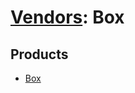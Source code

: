 # [Vendors](README.md): Box

## Products

- [Box](../products/0472f22e-e3fa-4c9f-a529-8355f671927e.md)
